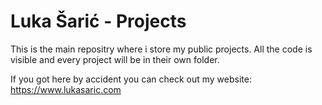 # Luka Šarić - Projects

This is the main repositry where i store my public projects. All the code is visible and every project will be in their own folder.

If you got here by accident you can check out my website: https://www.lukasaric.com
